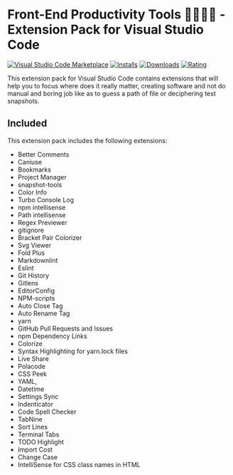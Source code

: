 # Front-End Productivity Tools 👩🏻‍💻✨ - Extension Pack for Visual Studio Code

[![Visual Studio Code Marketplace](https://vsmarketplacebadge.apphb.com/version-short/keitoliveira.front-end-productivity-tools.svg?color=blue&style=?style=for-the-badge&logo=visual-studio-code)](https://marketplace.visualstudio.com/items?itemName=keitoliveira.front-end-productivity-tools) [![Installs](https://vsmarketplacebadge.apphb.com/installs-short/keitoliveira.front-end-productivity-tools.svg?color=blue&style=flat-square)](https://marketplace.visualstudio.com/items?itemName=keitoliveira.front-end-productivity-tools) [![Downloads](https://vsmarketplacebadge.apphb.com/downloads-short/keitoliveira.front-end-productivity-tools.svg?color=blue&style=flat-square)](https://marketplace.visualstudio.com/items?itemName=keitoliveira.front-end-productivity-tools) [![Rating](https://vsmarketplacebadge.apphb.com/rating-short/keitoliveira.front-end-productivity-tools.svg?color=blue&style=flat-square)](https://marketplace.visualstudio.com/items?itemName=keitoliveira.front-end-productivity-tools)


This extension pack for Visual Studio Code contains extensions that will help you to focus where does it really matter, creating software and not do manual and boring job like as to guess a path of file or deciphering test snapshots.

## Included

This extension pack includes the following extensions:

- Better Comments
- Caniuse
- Bookmarks
- Project Manager
- snapshot-tools
- Color Info
- Turbo Console Log
- npm intellisense
- Path intellisense
- Regex Previewer
- gitignore
- Bracket Pair Colorizer
- Svg Viewer
- Fold Plus
- Markdownlint
- Eslint
- Git History
- Gitlens
- EditorConfig
- NPM-scripts
- Auto Close Tag
- Auto Rename Tag
- yarn
- GitHub Pull Requests and Issues
- npm Dependency Links
- Colorize
- Syntax Highlighting for yarn.lock files
- Live Share
- Polacode
- CSS Peek
- YAML,
- Datetime
- Settings Sync
- Indenticator
- Code Spell Checker
- TabNine
- Sort Lines
- Terminal Tabs
- TODO Highlight
- Import Cost
- Change Case
- IntelliSense for CSS class names in HTML
